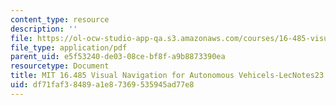 ```yaml
---
content_type: resource
description: ''
file: https://ol-ocw-studio-app-qa.s3.amazonaws.com/courses/16-485-visual-navigation-for-autonomous-vehicles-vnav-fall-2020/df71faf38489a1e87369535945ad77e8_MIT16_485F20_lec23Notes.pdf
file_type: application/pdf
parent_uid: e5f53240-de03-08ce-bf8f-a9b8873390ea
resourcetype: Document
title: MIT 16.485 Visual Navigation for Autonomous Vehicels-LecNotes23
uid: df71faf3-8489-a1e8-7369-535945ad77e8
---
```

